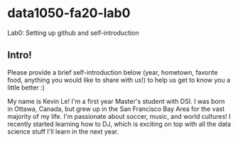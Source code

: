 # data1050-fa20-lab0
Lab0: Setting up github and self-introduction
## Intro!
Please provide a brief self-introduction below (year, hometown, favorite food, anything you would like to share with us!) to help us get to know you a little better :) 


My name is Kevin Le! I'm a first year Master's student with DSI. I was born in Ottawa, Canada, but grew up in the San Francisco Bay Area for the vast majority of my life. I'm passionate about soccer, music, and world cultures! I recently started learning how to DJ, which is exciting on top with all the data science stuff I'll learn in the next year. 
